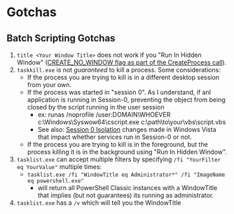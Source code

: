 # Gotchas

## Batch Scripting Gotchas

1. `title <Your Window Title>` does not work if you "Run In Hidden Window" ([CREATE_NO_WINDOW flag as part of the CreateProcess call](https://stackoverflow.com/a/780647/1040437)).
2. `taskkill.exe` is not _guaranteed_ to kill a process.  Some considerations:
    - If the process you are trying to kill is in a different desktop session from your own.
    - If the process was started in "session 0". As I understand, if anl application is running in Session-0, preventing the object from being closed by the script running in the user session
        - ex: runas /noprofile /user:DOMAIN\WHOEVER c:\Windows\Syswow64\cscript.exe c:\path\to\your\vbs\script.vbs
        - See also: [Session 0 Isolation](https://docs.microsoft.com/en-us/windows/win32/services/service-changes-for-windows-vista#SESSION_0_ISOLATION) changes made in Windows Vista that impact whether services run in Session-0 or not.
    - If the process you are trying to kill is in the foreground, but the process killing it is in the background using "Run In Hidden Window".
3. `tasklist.exe` can accept multiple filters by specifying `/fi "YourFilter eq YourValue"` multiple times:
    - `tasklist.exe /fi "WindowTitle eq Administrator*" /fi "ImageName eq powershell.exe"`
        - will return all PowerShell Classic instances with a WindowTitle that implies (but not guarantees) its running as administrator.
4. `tasklist.exe` has a `/v` which will tell you the WindowTitle
